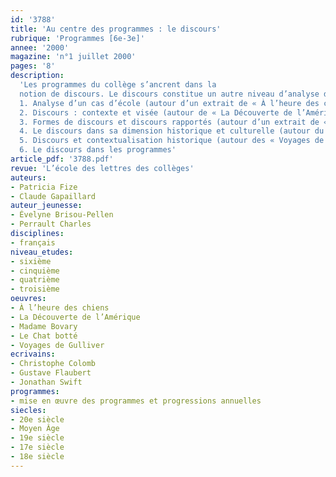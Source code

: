 ```yaml
---
id: '3788'
title: 'Au centre des programmes : le discours'
rubrique: 'Programmes [6e-3e]'
annee: '2000'
magazine: 'n°1 juillet 2000'
pages: '8'
description: 
  'Les programmes du collège s’ancrent dans la
  notion de discours. Le discours constitue un autre niveau d’analyse des faits de langue. À la notion de phrase et de texte s’ajoute celle de contexte, qui prend en charge les conditions de production, de réception et d’interprétation. À ce nouveau niveau d’analyse correspondent, bien entendu, de nouveaux outils linguistiques, un nouveau métalangage. Aussi, cet article propose-t-il, dans un premier temps et à partir de la présentation d’un cas d’école, de faire émerger quelques-uns de ces outils pour montrer leur pertinence dans l’élaboration du sens. Il fournit ensuite des exemples apportant des éclairages sur quelques-uns des aspects spécifiques du discours et termine, en guise de synthèse, par un retour sur les textes des nouveaux programmes du français au collège, qui constituent, avec leurs livrets d’accompagnement, d’excellents outils didactiques et pédagogiques de référence.
  1. Analyse d’un cas d’école (autour d’un extrait de « À l’heure des chiens », d’Évelyne Brisou-Pellen)
  2. Discours : contexte et visée (autour de « La Découverte de l’Amérique », de Christophe Colomb)
  3. Formes de discours et discours rapportés (autour d’un extrait de « Madame Bovary », de Gustave Flaubert)
  4. Le discours dans sa dimension historique et culturelle (autour du conte du « Chat botté », de Charles Perrault)
  5. Discours et contextualisation historique (autour des « Voyages de Gulliver », de Jonathan Swift)
  6. Le discours dans les programmes'
article_pdf: '3788.pdf'
revue: 'L’école des lettres des collèges'
auteurs:
- Patricia Fize
- Claude Gapaillard
auteur_jeunesse:
- Évelyne Brisou-Pellen
- Perrault Charles
disciplines:
- français
niveau_etudes:
- sixième
- cinquième
- quatrième
- troisième
oeuvres:
- À l’heure des chiens
- La Découverte de l’Amérique
- Madame Bovary
- Le Chat botté
- Voyages de Gulliver
ecrivains:
- Christophe Colomb
- Gustave Flaubert
- Jonathan Swift
programmes:
- mise en œuvre des programmes et progressions annuelles
siecles:
- 20e siècle
- Moyen Âge
- 19e siècle
- 17e siècle
- 18e siècle
---
```


